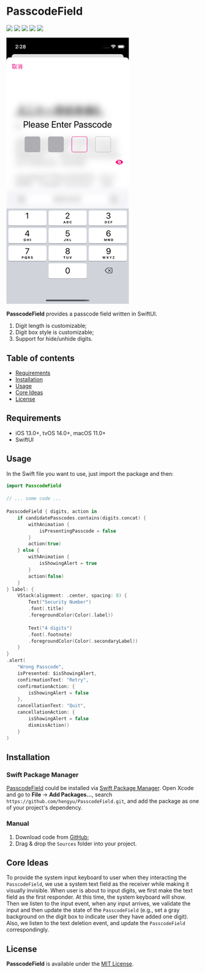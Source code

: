 # PasscodeField

![](https://img.shields.io/badge/iOS-13.0%2B-green)
![](https://img.shields.io/badge/tvOS-14.0%2B-green)
![](https://img.shields.io/badge/macOS-11.0%2B-green)
![](https://img.shields.io/badge/Swift-5-orange?logo=Swift&logoColor=white)
![](https://img.shields.io/github/last-commit/hengyu/PasscodeField)

<img width=320 src="preview.png"/>

**PasscodeField** provides a passcode field written in SwiftUI.
1. Digit length is customizable;
2. Digit box style is customizable;
3. Support for hide/unhide digits.

## Table of contents

* [Requirements](#requirements)
* [Installation](#installation)
* [Usage](#usage)
* [Core Ideas](#core-ideas)
* [License](#license)

## Requirements

- iOS 13.0+, tvOS 14.0+, macOS 11.0+
- SwiftUI

## Usage

In the Swift file you want to use, just import the package and then:

```swift
import PasscodeField

// ... some code ...

PasscodeField { digits, action in
    if candidatePasscodes.contains(digits.concat) {
        withAnimation {
            isPresentingPasscode = false
        }
        action(true)
    } else {
        withAnimation {
            isShowingAlert = true
        }
        action(false)
    }
} label: {
    VStack(alignment: .center, spacing: 8) {
        Text("Security Number")
        .font(.title)
        .foregroundColor(Color(.label))

        Text("4 digits")
        .font(.footnote)
        .foregroundColor(Color(.secondaryLabel))
    }
}
.alert(
    "Wrong Passcode",
    isPresented: $isShowingAlert,
    confirmationText: "Retry",
    confirmationAction: {
        isShowingAlert = false
    },
    cancellationText: "Quit",
    cancellationAction: {
        isShowingAlert = false
        dismissAction()
    }
)
```

## Installation

### Swift Package Manager

[PasscodeField](https://github.com/hengyu/PasscodeField.git) could be installed via [Swift Package Manager](https://www.swift.org/package-manager/). Open Xcode and go to **File** -> **Add Packages...**, search `https://github.com/hengyu/PasscodeField.git`, and add the package as one of your project's dependency.

### Manual

1. Download code from [GitHub](https://github.com/hengyu/PasscodeField);
2. Drag & drop the `Sources` folder into your project.

## Core Ideas

To provide the system input keyboard to user when they interacting the `PasscodeField`, we use a system text field as the receiver while making it visually invisible. When user is about to input digits, we first make the text field as the first responder. At this time, the system keyboard will show. Then we listen to the input event, when any input arrives, we validate the input and then update the state of the `PasscodeField` (e.g., set a gray background on the digit box to indicate user they have added one digit). Also, we listen to the text deletion event, and update the `PasscodeField` correspondingly.

## License

**PasscodeField** is available under the [MIT License](LICENSE).
